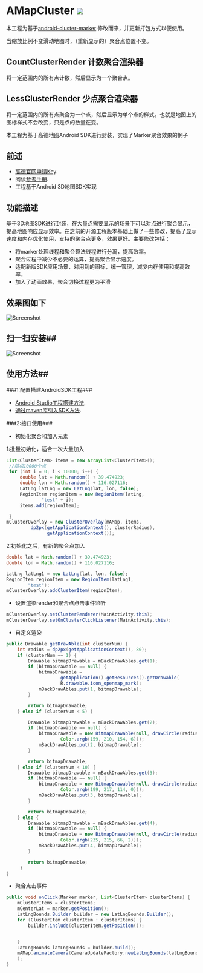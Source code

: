 # AMapCluster [![](https://jitpack.io/v/DonaldDu/AMapCluster.svg)](https://jitpack.io/#DonaldDu/AMapCluster)
本工程为基于[android-cluster-marker](https://github.com/amap-demo/android-cluster-marker) 修改而来，并更新打包方式以便使用。

当缩放比例不变滑动地图时，（重新显示的）聚合点位置不变。
## CountClusterRender 计数聚合渲染器
将一定范围内的所有点计数，然后显示为一个聚合点。
## LessClusterRender 少点聚合渲染器
将一定范围内的所有点聚合为一个点，然后显示为单个点的样式。也就是地图上的图标样式不会改变，只是点的数量在变。

本工程为基于高德地图Android SDK进行封装，实现了Marker聚合效果的例子
## 前述 ##
- [高德官网申请Key](http://lbs.amap.com/dev/#/).
- 阅读[参考手册](http://a.amap.com/lbs/static/unzip/Android_Map_Doc/index.html).
- 工程基于Android 3D地图SDK实现

## 功能描述 ##
基于3D地图SDK进行封装，在大量点需要显示的场景下可以对点进行聚合显示，提高地图响应显示效率。在之前的开源工程版本基础上做了一些修改，提高了显示速度和内存优化使用，支持的聚合点更多，效果更好。主要修改包括：
- 将marker处理线程和聚合算法线程进行分离，提高效率。
- 聚合过程中减少不必要的运算，提高聚合显示速度。
- 适配新版SDK应用场景，对用到的图标，统一管理，减少内存使用和提高效率，
- 加入了动画效果，聚合切换过程更为平滑 

## 效果图如下 ##

![Screenshot](https://raw.githubusercontent.com/amap-demo/android-cluster-marker/master/resource/Screenshot.png)  

## 扫一扫安装##
![Screenshot]( https://raw.githubusercontent.com/amap-demo/android-cluster-marker/master/resource/download.png)  


## 使用方法##
###1:配置搭建AndroidSDK工程###
- [Android Studio工程搭建方法](http://lbs.amap.com/api/android-sdk/guide/creat-project/android-studio-creat-project/#add-jars).
- [通过maven库引入SDK方法](http://lbsbbs.amap.com/forum.php?mod=viewthread&tid=18786).

###2:接口使用###

- 初始化聚合和加入元素

1:批量初始化，适合一次大量加入
``` java
List<ClusterItem> items = new ArrayList<ClusterItem>();
 //随机10000个点
 for (int i = 0; i < 10000; i++) {
     double lat = Math.random() + 39.474923;
     double lon = Math.random() + 116.027116;
     LatLng latLng = new LatLng(lat, lon, false);
     RegionItem regionItem = new RegionItem(latLng,
             "test" + i);
     items.add(regionItem);

 }
mClusterOverlay = new ClusterOverlay(mAMap, items,
         dp2px(getApplicationContext(), clusterRadius),
               getApplicationContext());
```
2:初始化之后，有新的聚合点加入
``` java
double lat = Math.random() + 39.474923;
double lon = Math.random() + 116.027116;

LatLng latLng1 = new LatLng(lat, lon, false);
RegionItem regionItem = new RegionItem(latLng1,
        "test");
mClusterOverlay.addClusterItem(regionItem);
```
- 设置渲染render和聚合点点击事件监听
``` java
mClusterOverlay.setClusterRenderer(MainActivity.this);
mClusterOverlay.setOnClusterClickListener(MainActivity.this);
```
- 自定义渲染
``` java
public Drawable getDrawAble(int clusterNum) {
    int radius = dp2px(getApplicationContext(), 80);
    if (clusterNum == 1) {
        Drawable bitmapDrawable = mBackDrawAbles.get(1);
        if (bitmapDrawable == null) {
            bitmapDrawable =
                    getApplication().getResources().getDrawable(
                    R.drawable.icon_openmap_mark);
            mBackDrawAbles.put(1, bitmapDrawable);
        }

        return bitmapDrawable;
    } else if (clusterNum < 5) {

        Drawable bitmapDrawable = mBackDrawAbles.get(2);
        if (bitmapDrawable == null) {
            bitmapDrawable = new BitmapDrawable(null, drawCircle(radius,
                    Color.argb(159, 210, 154, 6)));
            mBackDrawAbles.put(2, bitmapDrawable);
        }

        return bitmapDrawable;
    } else if (clusterNum < 10) {
        Drawable bitmapDrawable = mBackDrawAbles.get(3);
        if (bitmapDrawable == null) {
            bitmapDrawable = new BitmapDrawable(null, drawCircle(radius,
                    Color.argb(199, 217, 114, 0)));
            mBackDrawAbles.put(3, bitmapDrawable);
        }

        return bitmapDrawable;
    } else {
        Drawable bitmapDrawable = mBackDrawAbles.get(4);
        if (bitmapDrawable == null) {
            bitmapDrawable = new BitmapDrawable(null, drawCircle(radius,
                    Color.argb(235, 215, 66, 2)));
            mBackDrawAbles.put(4, bitmapDrawable);
        }

        return bitmapDrawable;
     }
}
```
- 聚合点击事件
``` java
public void onClick(Marker marker, List<ClusterItem> clusterItems) {
    mClusterItems = clusterItems;
    mCenterLat = marker.getPosition();
    LatLngBounds.Builder builder = new LatLngBounds.Builder();
    for (ClusterItem clusterItem : clusterItems) {
        builder.include(clusterItem.getPosition());


    }
    LatLngBounds latLngBounds = builder.build();
    mAMap.animateCamera(CameraUpdateFactory.newLatLngBounds(latLngBounds, 0)
    );
}
```
